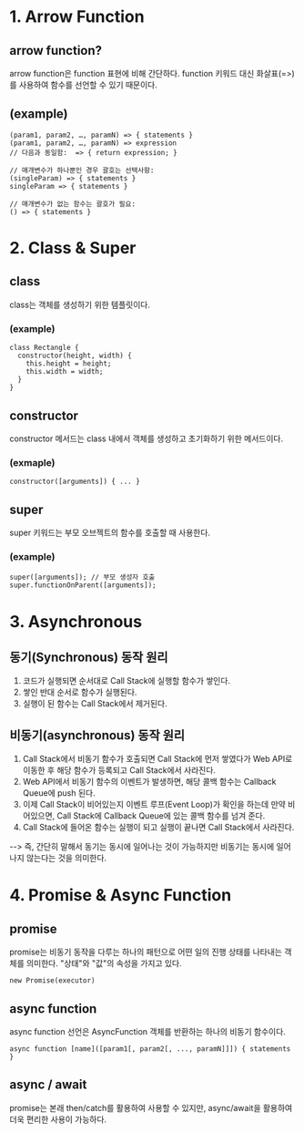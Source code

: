 # 1. Arrow Function
## arrow function?
arrow function은 function 표현에 비해 간단하다.
function 키워드 대신 화살표(=>)를 사용하여 함수를 선언할 수 있기 때문이다.

## (example)
```
(param1, param2, …, paramN) => { statements }
(param1, param2, …, paramN) => expression
// 다음과 동일함:  => { return expression; }

// 매개변수가 하나뿐인 경우 괄호는 선택사항:
(singleParam) => { statements }
singleParam => { statements }

// 매개변수가 없는 함수는 괄호가 필요:
() => { statements }
```

# 2. Class & Super
## class
class는 객체를 생성하기 위한 템플릿이다.
### (example)
```
class Rectangle {
  constructor(height, width) {
    this.height = height;
    this.width = width;
  }
}
```

## constructor
constructor 메서드는 class 내에서 객체를 생성하고 초기화하기 위한 메서드이다.

### (exmaple)
```
constructor([arguments]) { ... }
```

## super 
super 키워드는 부모 오브젝트의 함수를 호출할 때 사용한다.

### (example)
```
super([arguments]); // 부모 생성자 호출
super.functionOnParent([arguments]);
```

# 3. Asynchronous
## 동기(Synchronous) 동작 원리
1. 코드가 실행되면 순서대로 Call Stack에 실행할 함수가 쌓인다.
2. 쌓인 반대 순서로 함수가 실행된다.
3. 실행이 된 함수는 Call Stack에서 제거된다.

## 비동기(asynchronous) 동작 원리
1. Call Stack에서 비동기 함수가 호출되면 Call Stack에 먼저 쌓였다가 Web API로 이동한 후 해당 함수가 등록되고 Call Stack에서 사라진다.
2. Web API에서 비동기 함수의 이벤트가 발생하면, 해당 콜백 함수는 Callback Queue에 push 된다.
3. 이제 Call Stack이 비어있는지 이벤트 루프(Event Loop)가 확인을 하는데 만약 비어있으면, Call Stack에 Callback Queue에 있는 콜백 함수를 넘겨 준다.
4. Call Stack에 들어온 함수는 실행이 되고 실행이 끝나면 Call Stack에서 사라진다.

--> 즉, 간단히 말해서 동기는 동시에 일어나는 것이 가능하지만 비동기는 동시에 일어나지 않는다는 것을 의미한다.

# 4. Promise & Async Function
## promise
promise는 비동기 동작을 다루는 하나의 패턴으로 어떤 일의 진행 상태를 나타내는 객체를 의미한다. "상태"와 "값"의 속성을 가지고 있다.
```
new Promise(executor)
```

## async function
async function 선언은 AsyncFunction 객체를 반환하는 하나의 비동기 함수이다.
```
async function [name]([param1[, param2[, ..., paramN]]]) { statements }
```

## async / await
promise는 본래 then/catch를 활용하여 사용할 수 있지만, async/await을 활용하여 더욱 편리한 사용이 가능하다.